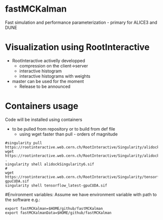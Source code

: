# fastMCKalman
Fast simulation and performance parameterization - primary for ALICE3 and DUNE  


# Visualization using RootInteractive
* RootInteractive activelly developped
  * compression on the client->server
  * interactive histogram
  * interactive histograms with weights
* master can be used for the moment
  * Release to be announced  

# Containers usage
Code will be installed using containers
* to be pulled from repository or to build from def file
  * using wget faster than pull - orders of magnitude
```
#singularity pull https://rootinteractive.web.cern.ch/RootInteractive/Singularity/alidockSingularity6.sif
wget   https://rootinteractive.web.cern.ch/RootInteractive/Singularity/alidockSingularity6.sif .
singularity shell alidockSingularity6.sif
#
wget   https://rootinteractive.web.cern.ch/RootInteractive/Singularity/tensorflow_latest-gpuCUDA.sif
singularity shell tensorflow_latest-gpuCUDA.sif
```

#Environment variables:
Assume we have environment variable with path to the software  e.g.: 
```
export fastMCKalman=$HOME/github/fastMCKalman
export fastMCKalmanData=$HOME/github/fastMCKalman
```

